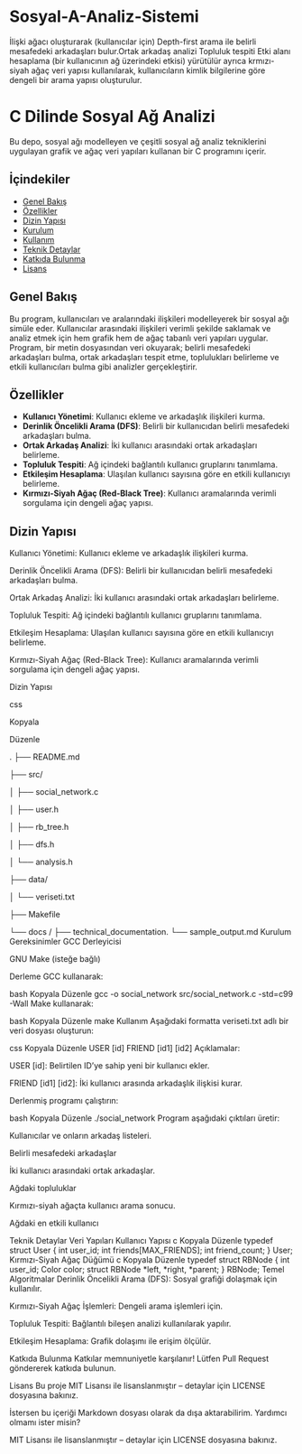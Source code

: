 # Sosyal-A-Analiz-Sistemi
İlişki ağacı oluşturarak (kullanıcılar için) Depth-first arama ile belirli mesafedeki arkadaşları bulur.Ortak arkadaş analizi Topluluk tespiti Etki alanı hesaplama (bir kullanıcının ağ üzerindeki etkisi)  yürütülür ayrıca krmızı-siyah ağaç veri yapısı kullanılarak, kullanıcıların kimlik bilgilerine göre dengeli bir arama yapısı oluşturulur.

# C Dilinde Sosyal Ağ Analizi

Bu depo, sosyal ağı modelleyen ve çeşitli sosyal ağ analiz tekniklerini uygulayan grafik ve ağaç veri yapıları kullanan bir C programını içerir.

## İçindekiler
- [Genel Bakış](#genel-bakış)
- [Özellikler](#özellikler)
- [Dizin Yapısı](#dizin-yapısı)
- [Kurulum](#kurulum)
- [Kullanım](#kullanım)
- [Teknik Detaylar](#teknik-detaylar)
- [Katkıda Bulunma](#katkıda-bulunma)
- [Lisans](#lisans)

## Genel Bakış

Bu program, kullanıcıları ve aralarındaki ilişkileri modelleyerek bir sosyal ağı simüle eder. Kullanıcılar arasındaki ilişkileri verimli şekilde saklamak ve analiz etmek için hem grafik hem de ağaç tabanlı veri yapıları uygular. Program, bir metin dosyasından veri okuyarak; belirli mesafedeki arkadaşları bulma, ortak arkadaşları tespit etme, toplulukları belirleme ve etkili kullanıcıları bulma gibi analizler gerçekleştirir.

## Özellikler

- **Kullanıcı Yönetimi**: Kullanıcı ekleme ve arkadaşlık ilişkileri kurma.  
- **Derinlik Öncelikli Arama (DFS)**: Belirli bir kullanıcıdan belirli mesafedeki arkadaşları bulma.  
- **Ortak Arkadaş Analizi**: İki kullanıcı arasındaki ortak arkadaşları belirleme. 
- **Topluluk Tespiti**: Ağ içindeki bağlantılı kullanıcı gruplarını tanımlama.  
- **Etkileşim Hesaplama**: Ulaşılan kullanıcı sayısına göre en etkili kullanıcıyı belirleme.  
- **Kırmızı-Siyah Ağaç (Red-Black Tree)**: Kullanıcı aramalarında verimli sorgulama için dengeli ağaç yapısı. 

## Dizin Yapısı

Kullanıcı Yönetimi: Kullanıcı ekleme ve arkadaşlık ilişkileri kurma.

Derinlik Öncelikli Arama (DFS): Belirli bir kullanıcıdan belirli mesafedeki arkadaşları bulma.

Ortak Arkadaş Analizi: İki kullanıcı arasındaki ortak arkadaşları belirleme.

Topluluk Tespiti: Ağ içindeki bağlantılı kullanıcı gruplarını tanımlama.

Etkileşim Hesaplama: Ulaşılan kullanıcı sayısına göre en etkili kullanıcıyı belirleme.

Kırmızı-Siyah Ağaç (Red-Black Tree): Kullanıcı aramalarında verimli sorgulama için dengeli ağaç yapısı.

Dizin Yapısı

css

Kopyala

Düzenle

.
├── README.md


├── src/

│   ├── social_network.c

│   ├── user.h

│   ├── rb_tree.h

│   ├── dfs.h

│   └── analysis.h

├── data/

│   └── veriseti.txt

├── Makefile

└── docs
/
    ├── technical_documentation.
    └── sample_output.md
Kurulum
Gereksinimler
GCC Derleyicisi

GNU Make (isteğe bağlı)

Derleme
GCC kullanarak:

bash
Kopyala
Düzenle
gcc -o social_network src/social_network.c -std=c99 -Wall
Make kullanarak:

bash
Kopyala
Düzenle
make
Kullanım
Aşağıdaki formatta veriseti.txt adlı bir veri dosyası oluşturun:

css
Kopyala
Düzenle
USER [id]
FRIEND [id1] [id2]
Açıklamalar:

USER [id]: Belirtilen ID’ye sahip yeni bir kullanıcı ekler.

FRIEND [id1] [id2]: İki kullanıcı arasında arkadaşlık ilişkisi kurar.

Derlenmiş programı çalıştırın:

bash
Kopyala
Düzenle
./social_network
Program aşağıdaki çıktıları üretir:

Kullanıcılar ve onların arkadaş listeleri.

Belirli mesafedeki arkadaşlar

İki kullanıcı arasındaki ortak arkadaşlar.

Ağdaki topluluklar

Kırmızı-siyah ağaçta kullanıcı arama sonucu.

Ağdaki en etkili kullanıcı

Teknik Detaylar
Veri Yapıları
Kullanıcı Yapısı
c
Kopyala
Düzenle
typedef struct User {
    int user_id;
    int friends[MAX_FRIENDS];
    int friend_count;
} User;
Kırmızı-Siyah Ağaç Düğümü
c
Kopyala
Düzenle
typedef struct RBNode {
    int user_id;
    Color color;
    struct RBNode *left, *right, *parent;
} RBNode;
Temel Algoritmalar
Derinlik Öncelikli Arama (DFS): Sosyal grafiği dolaşmak için kullanılır.

Kırmızı-Siyah Ağaç İşlemleri: Dengeli arama işlemleri için.

Topluluk Tespiti: Bağlantılı bileşen analizi kullanılarak yapılır.

Etkileşim Hesaplama: Grafik dolaşımı ile erişim ölçülür.

Katkıda Bulunma
Katkılar memnuniyetle karşılanır! Lütfen Pull Request göndererek katkıda bulunun.

Lisans
Bu proje MIT Lisansı ile lisanslanmıştır – detaylar için LICENSE dosyasına bakınız.

İstersen bu içeriği Markdown dosyası olarak da dışa aktarabilirim. Yardımcı olmamı ister misin?






 MIT Lisansı ile lisanslanmıştır – detaylar için LICENSE dosyasına bakınız.
